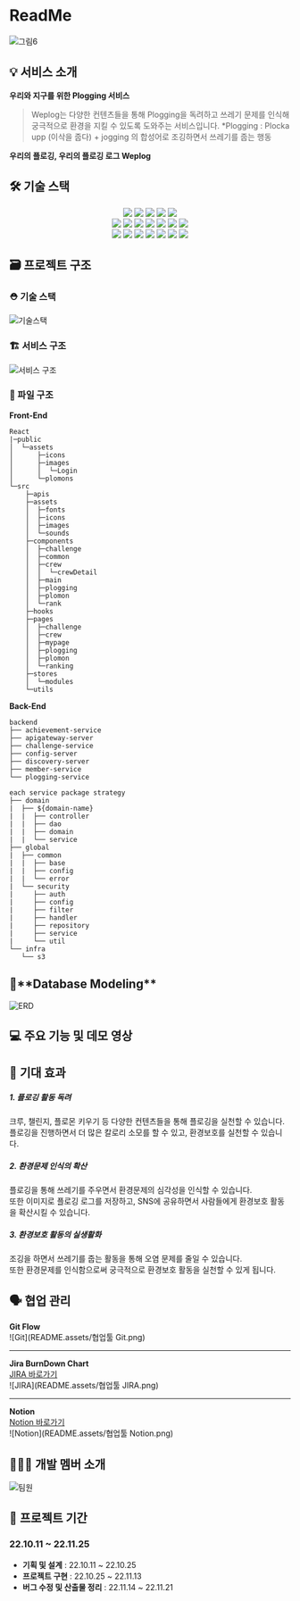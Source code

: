 # ReadMe

![그림6](README.assets/메인로고.png)

## 💡 서비스 소개

**우리와 지구를 위한 Plogging 서비스**

> Weplog는 다양한 컨텐츠들을 통해 Plogging을 독려하고 쓰레기 문제를 인식해 궁극적으로 환경을 지킬 수 있도록 도와주는 서비스입니다.
> \*Plogging : Plocka upp (이삭을 줍다) + jogging 의 합성어로 조깅하면서 쓰레기를 줍는 행동

**우리의 플로깅, 우리의 플로깅 로그 Weplog**

## 🛠️ 기술 스택

<div align=center> 
  <img src="https://img.shields.io/badge/java-007396?style=for-the-badge&logo=java&logoColor=white">  
  <img src="https://img.shields.io/badge/mysql-4479A1?style=for-the-badge&logo=mysql&logoColor=white"> 
  <img src="https://img.shields.io/badge/spring-6DB33F?style=for-the-badge&logo=spring&logoColor=white"> 
  <img src="https://img.shields.io/badge/springboot-6DB33F?style=for-the-badge&logo=springboot&logoColor=white"> 
  <img src="https://img.shields.io/badge/springSecurity-6DB33F?style=for-the-badge&logo=springsecurity&logoColor=white"> 
  <br>

  <img src="https://img.shields.io/badge/html5-E34F26?style=for-the-badge&logo=html5&logoColor=white"> 
  <img src="https://img.shields.io/badge/css-1572B6?style=for-the-badge&logo=css3&logoColor=white"> 
  <img src="https://img.shields.io/badge/javascript-F7DF1E?style=for-the-badge&logo=javascript&logoColor=black"> 
  <img src="https://img.shields.io/badge/react-61DAFB?style=for-the-badge&logo=react&logoColor=black"> 
  <img src="https://img.shields.io/badge/ReactRouter-CA4245?style=for-the-badge&logo=reactrouter&logoColor=white">
  <img src="https://img.shields.io/badge/Redux-593D88?style=for-the-badge&logo=redux&logoColor=white"> <img src="https://img.shields.io/badge/Node.js-43853D?style=for-the-badge&logo=node.js&logoColor=white">
  <br>

  <img src="https://img.shields.io/badge/gitlab-FC6D26?style=for-the-badge&logo=gitlab&logoColor=white">
  <img src="https://img.shields.io/badge/git-F05032?style=for-the-badge&logo=git&logoColor=white">
  <img src="https://img.shields.io/badge/notion-CA4245?style=for-the-badge&logo=notion&logoColor=white">
  <img src="https://img.shields.io/badge/docker-%230db7ed.svg?style=for-the-badge&logo=docker&logoColor=white">
  <img src="https://img.shields.io/badge/redis-%23DD0031.svg?style=for-the-badge&logo=redis&logoColor=white">
  <img src="https://img.shields.io/badge/jenkins-%232C5263.svg?style=for-the-badge&logo=jenkins&logoColor=white">
  <img src="https://img.shields.io/badge/nginx-%23009639.svg?style=for-the-badge&logo=nginx&logoColor=white">

<br>
</div>

## 🗃️ 프로젝트 구조

### ⛑ 기술 스택

![기술스택](README.assets/기술스택.png)

### 🏗️ 서비스 구조

![서비스 구조](https://s3.us-west-2.amazonaws.com/secure.notion-static.com/8404b39f-b178-4cda-92fe-c1ef7686390d/Untitled.png?X-Amz-Algorithm=AWS4-HMAC-SHA256&X-Amz-Content-Sha256=UNSIGNED-PAYLOAD&X-Amz-Credential=AKIAT73L2G45EIPT3X45%2F20221124%2Fus-west-2%2Fs3%2Faws4_request&X-Amz-Date=20221124T013344Z&X-Amz-Expires=86400&X-Amz-Signature=240c8f33ca3728cf325d8277fec448a722b0dd77a7f50ef4fad05b0cea69b1ba&X-Amz-SignedHeaders=host&response-content-disposition=filename%3D%22Untitled.png%22&x-id=GetObject)

### 📂 파일 구조

**Front-End**

```
React
|─public
│  └─assets
│      ├─icons
│      ├─images
│      │  └─Login
│      └─plomons
└─src
    ├─apis
    ├─assets
    │  ├─fonts
    │  ├─icons
    │  ├─images
    │  └─sounds
    ├─components
    │  ├─challenge
    │  ├─common
    │  ├─crew
    │  │  └─crewDetail
    │  ├─main
    │  ├─plogging
    │  ├─plomon
    │  └─rank
    ├─hooks
    ├─pages
    │  ├─challenge
    │  ├─crew
    │  ├─mypage
    │  ├─plogging
    │  ├─plomon
    │  └─ranking
    ├─stores
    │  └─modules
    └─utils
```

**Back-End**

```
backend
├── achievement-service
├── apigateway-server
├── challenge-service
├── config-server
├── discovery-server
├── member-service
└── plogging-service

each service package strategy
├── domain
|  ├── ${domain-name}
|  |  ├── controller
|  |  ├── dao
|  |  ├── domain
|  |  └── service
├── global
|  ├── common
|  |  ├── base
|  |  ├── config
|  |  └── error
|  └── security
|     ├── auth
|     ├── config
|     ├── filter
|     ├── handler
|     ├── repository
|     ├── service
|     └── util
└── infra
   └── s3

```


## 🔗\***\*Database Modeling\*\***

![ERD](README.assets/ERD.png)

## 💻 주요 기능 및 데모 영상

## 🎇 기대 효과

##### 1. 플로깅 활동 독려

크루, 챌린지, 플로몬 키우기 등 다양한 컨텐츠들을 통해 플로깅을 실천할 수 있습니다.
<br> 플로깅을 진행하면서 더 많은 칼로리 소모를 할 수 있고, 환경보호를 실천할 수 있습니다.

##### 2. 환경문제 인식의 확산

플로깅을 통해 쓰레기를 주우면서 환경문제의 심각성을 인식할 수 있습니다.
<br> 또한 이미지로 플로깅 로그를 저장하고, SNS에 공유하면서 사람들에게 환경보호 활동을 확산시킬 수 있습니다.

##### 3. 환경보호 활동의 실생활화

조깅을 하면서 쓰레기를 줍는 활동을 통해 오염 문제를 줄일 수 있습니다.
<br> 또한 환경문제를 인식함으로써 궁극적으로 환경보호 활동을 실천할 수 있게 됩니다.

## 🗣️ 협업 관리

**Git Flow**<br>
![Git](README.assets/협업툴 Git.png)

---

**Jira BurnDown Chart**<br>
[JIRA 바로가기](https://ssafy.atlassian.net/jira/software/c/projects/S07P31A106/boards/100)<br>
![JIRA](README.assets/협업툴 JIRA.png)

---

**Notion**<br>
[Notion 바로가기](https://www.notion.so/A106-3bc641fa277a46b6a82aae0976fea8c4)<br>
![Notion](README.assets/협업툴 Notion.png)

## 👩‍👩‍👧 개발 멤버 소개

![팀원](README.assets/팀원.png)

## 📅 프로젝트 기간

### 22.10.11 ~ 22.11.25

- **기획 및 설계** : 22.10.11 ~ 22.10.25
- **프로젝트 구현** : 22.10.25 ~ 22.11.13
- **버그 수정 및 산출물 정리** : 22.11.14 ~ 22.11.21
